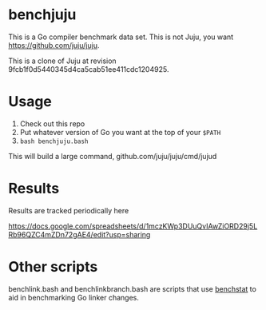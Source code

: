 # benchjuju

This is a Go compiler benchmark data set. This is not Juju, you want https://github.com/juju/juju.

This is a clone of Juju at revision 9fcb1f0d5440345d4ca5cab51ee411cdc1204925.

# Usage

1. Check out this repo
2. Put whatever version of Go you want at the top of your `$PATH`
3. `bash benchjuju.bash`

This will build a large command, github.com/juju/juju/cmd/jujud

# Results

Results are tracked periodically here

https://docs.google.com/spreadsheets/d/1mczKWp3DUuQvIAwZiORD29j5LRb96QZC4mZDn72gAE4/edit?usp=sharing

# Other scripts

benchlink.bash and benchlinkbranch.bash are scripts that use [benchstat](rsc.io/benchstat) to aid in benchmarking Go linker changes.